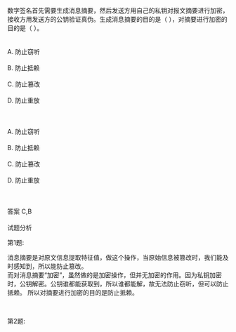 <div class="detail lh2"><div>
数字签名首先需要生成消息摘要，然后发送方用自己的私钥对报文摘要进行加密， 接收方用发送方的公钥验证真伪。生成消息摘要的目的是（  ），对摘要进行加密的目的是（  ）。</div><br/><br/>A. 防止窃听<br/><br/>B. 防止抵赖<br/><br/>C. 防止篡改<br/><br/>D. 防止重放<br/><br/><br/><br/>A. 防止窃听<br/><br/>B. 防止抵赖<br/><br/>C. 防止篡改<br/><br/>D. 防止重放<br/><br/><br/><br/>答案 C,B<br/><br/>试题分析<br/><p>第1题:</p><div>
消息摘要是对原文信息提取特征值，做这个操作，当原始信息被篡改时，我们能及时感知到，所以能防止篡改。</div>而对消息摘要“加密”，虽然做的是加密操作，但并无加密的作用。因为私钥加密时，公钥解密。公钥谁都能获取到，所以谁都能解，故无法防止窃听，但可以防止抵赖。 所以对摘要进行加密的目的是防止抵赖。  <br/><p><br/></p><p>第2题:</p><p><br/></p></div>
